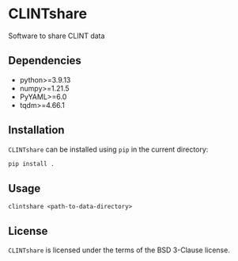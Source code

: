 # CLINTshare

Software to share CLINT data

## Dependencies
- python>=3.9.13
- numpy>=1.21.5
- PyYAML>=6.0
- tqdm>=4.66.1

## Installation

`CLINTshare` can be installed using `pip` in the current directory:
```bash
pip install .
```

## Usage

```
clintshare <path-to-data-directory>
```

## License

`CLINTshare` is licensed under the terms of the BSD 3-Clause license.
